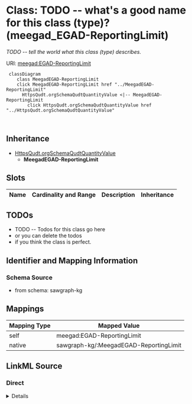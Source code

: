 

# Class: TODO -- what's a good name for this class (type)? (meegad_EGAD-ReportingLimit)


_TODO -- tell the world what this class (type) describes._





URI: [meegad:EGAD-ReportingLimit](http://sawgraph.spatialai.org/v1/me-egad#EGAD-ReportingLimit)






```mermaid
 classDiagram
    class MeegadEGAD-ReportingLimit
    click MeegadEGAD-ReportingLimit href "../MeegadEGAD-ReportingLimit"
      HttpsQudt.orgSchemaQudtQuantityValue <|-- MeegadEGAD-ReportingLimit
        click HttpsQudt.orgSchemaQudtQuantityValue href "../HttpsQudt.orgSchemaQudtQuantityValue"
      
      
```





## Inheritance
* [HttpsQudt.orgSchemaQudtQuantityValue](../classes/HttpsQudt.orgSchemaQudtQuantityValue.md)
    * **MeegadEGAD-ReportingLimit**



## Slots

| Name | Cardinality and Range | Description | Inheritance |
| ---  | --- | --- | --- |









## TODOs

* TODO -- Todos for this class go here
* or you can delete the todos
* if you think the class is perfect.

## Identifier and Mapping Information







### Schema Source


* from schema: sawgraph-kg




## Mappings

| Mapping Type | Mapped Value |
| ---  | ---  |
| self | meegad:EGAD-ReportingLimit |
| native | sawgraph-kg/:MeegadEGAD-ReportingLimit |







## LinkML Source

<!-- TODO: investigate https://stackoverflow.com/questions/37606292/how-to-create-tabbed-code-blocks-in-mkdocs-or-sphinx -->

### Direct

<details>
```yaml
name: meegad_EGAD-ReportingLimit
description: TODO -- tell the world what this class (type) describes.
title: TODO -- what's a good name for this class (type)?
todos:
- TODO -- Todos for this class go here
- or you can delete the todos
- if you think the class is perfect.
notes:
- Class with 142152 occurences.
from_schema: sawgraph-kg
is_a: https___qudt.org_schema_qudt_QuantityValue
class_uri: meegad:EGAD-ReportingLimit

```
</details>

### Induced

<details>
```yaml
name: meegad_EGAD-ReportingLimit
description: TODO -- tell the world what this class (type) describes.
title: TODO -- what's a good name for this class (type)?
todos:
- TODO -- Todos for this class go here
- or you can delete the todos
- if you think the class is perfect.
notes:
- Class with 142152 occurences.
from_schema: sawgraph-kg
is_a: https___qudt.org_schema_qudt_QuantityValue
class_uri: meegad:EGAD-ReportingLimit

```
</details>
